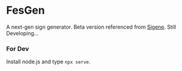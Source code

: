 # FesGen
A next-gen sign generator.
Beta version referenced from [Sigene](https://github.com/TR246/Sigene).
Still Developing...


### For Dev
Install node.js and type ```npx serve```.
